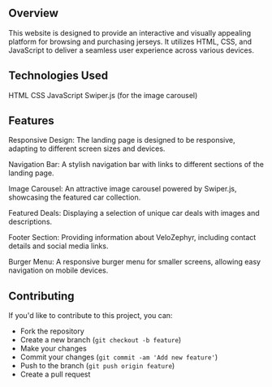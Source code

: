 ## Overview
This website is designed to provide an interactive and visually appealing platform for browsing and purchasing jerseys. It utilizes HTML, CSS, and JavaScript to deliver a seamless user experience across various devices.

## Technologies Used

HTML
CSS
JavaScript
Swiper.js (for the image carousel)

## Features

Responsive Design: The landing page is designed to be responsive, adapting to different screen sizes and devices.

Navigation Bar: A stylish navigation bar with links to different sections of the landing page.

Image Carousel: An attractive image carousel powered by Swiper.js, showcasing the featured car collection.

Featured Deals: Displaying a selection of unique car deals with images and descriptions.

Footer Section: Providing information about VeloZephyr, including contact details and social media links.

Burger Menu: A responsive burger menu for smaller screens, allowing easy navigation on mobile devices.

## Contributing

If you'd like to contribute to this project, you can:

- Fork the repository
- Create a new branch (`git checkout -b feature`)
- Make your changes
- Commit your changes (`git commit -am 'Add new feature'`)
- Push to the branch (`git push origin feature`)
- Create a pull request
